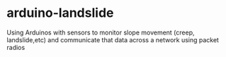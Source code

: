 # arduino-landslide
Using Arduinos with sensors to monitor slope movement (creep, landslide,etc) and communicate that data across a network using packet radios
